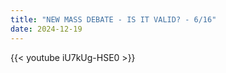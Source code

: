 ```yaml
---
title: "NEW MASS DEBATE - IS IT VALID? - 6/16"
date: 2024-12-19
---
```


{{< youtube iU7kUg-HSE0 >}}
